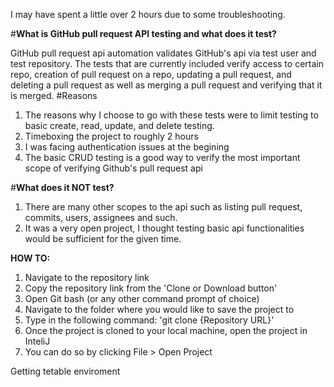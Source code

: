 I may have spent a little over 2 hours due to some troubleshooting.

#**What is GitHub pull request API testing and what does it test?**

GitHub pull request api automation validates GitHub's api via test user and test repository. The tests that are currently
included verify access to certain repo, creation of pull request on a repo, updating a pull request, and deleting a pull
request as well as merging a pull request and verifying that it is merged.
#Reasons
1. The reasons why I choose to go with these tests were to limit testing to basic create, read, update, and delete testing.
2. Timeboxing the project to roughly 2 hours
3. I was facing authentication issues at the begining
4. The basic CRUD testing is a good way to verify the most important scope of verifying Github's pull request api

#**What does it NOT test?**
1. There are many other scopes to the api such as listing pull request, commits, users, assignees and such.
2. It was a very open project, I thought testing basic api functionalities would be sufficient for the given time.

**HOW TO:**

1. Navigate to the repository link
2. Copy the repository link from the 'Clone or Download button'
3. Open Git bash (or any other command prompt of choice)
4. Navigate to the folder where you would like to save the project to
5. Type in the following command: 'git clone {Repository URL}'
6. Once the project is cloned to your local machine, open the project in InteliJ
7. You can do so by clicking File > Open Project




Getting tetable enviroment